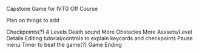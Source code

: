 Capstone Game for IVTG 
Off Course

Plan on things to add

Checkpoints(?)
4 Levels
Death sound
More Obstacles
More Asssets/Level Details
Editing tutorial/controls to explain keycards and checkpoints
Pause menu
Timer to beat the game(?)
Game Ending
